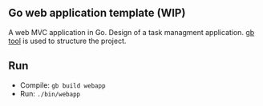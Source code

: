 ## Go web application template (WIP)
A web MVC application in Go. Design of a task managment application. [gb tool](https://getgb.io/) is used to structure the project.

## Run

- Compile: `gb build webapp`
- Run: `./bin/webapp`






